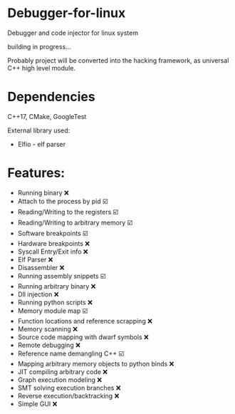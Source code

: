 # Debugger-for-linux
Debugger and code injector for linux system


building in progress...

Probably project will be converted into the hacking framework, as universal C++ high level module.

# Dependencies
C++17, CMake, GoogleTest

External library used:
  - Elfio - elf parser

# Features:
  - Running binary ❌
  - Attach to the process by pid ☑️
  - Reading/Writing to the registers ☑️
  - Reading/Writing to arbitrary memory ☑️
  - Software breakpoints ☑️
  - Hardware breakpoints ❌
  - Syscall Entry/Exit info ❌
  - Elf Parser ❌
  - Disassembler ❌
  - Running assembly snippets ☑️
  - Running arbitrary binary ❌
  - Dll injection ❌
  - Running python scripts ❌
  - Memory module map ☑️
  - Function locations and reference scrapping ❌
  - Memory scanning ❌
  - Source code mapping with dwarf symbols ❌
  - Remote debugging ❌
  - Reference name demangling C++ ☑️
  - Mapping arbitrary memory objects to python binds ❌
  - JIT compiling arbitrary code ❌
  - Graph execution modeling ❌
  - SMT solving execution branches ❌
  - Reverse execution/backtracking ❌
  - Simple GUI ❌
